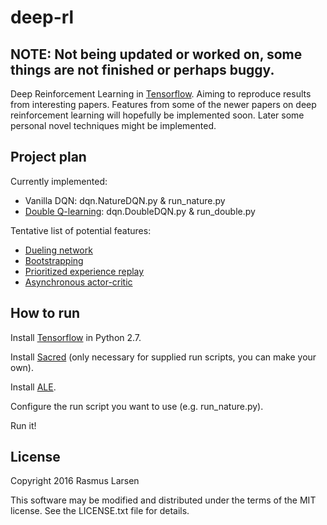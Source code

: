 # deep-rl
## NOTE: Not being updated or worked on, some things are not finished or perhaps buggy.
Deep Reinforcement Learning in [Tensorflow](https://github.com/tensorflow/tensorflow).
Aiming to reproduce results from interesting papers. Features from some of the newer papers on deep reinforcement learning will hopefully be implemented soon.
Later some personal novel techniques might be implemented.

## Project plan
Currently implemented:
- Vanilla DQN: dqn.NatureDQN.py & run_nature.py
- [Double Q-learning](http://arxiv.org/abs/1509.06461): dqn.DoubleDQN.py & run_double.py

Tentative list of potential features:
- [Dueling network](http://arxiv.org/pdf/1511.06581v2.pdf)
- [Bootstrapping](http://arxiv.org/abs/1602.04621)
- [Prioritized experience replay](http://arxiv.org/abs/1511.05952)
- [Asynchronous actor-critic](http://arxiv.org/abs/1602.01783)

## How to run
Install [Tensorflow](https://github.com/tensorflow/tensorflow) in Python 2.7.

Install [Sacred](https://sacred.readthedocs.org/en/latest/index.html) (only necessary for supplied run scripts, you can make your own).

Install [ALE](https://github.com/mgbellemare/Arcade-Learning-Environment).

Configure the run script you want to use (e.g. run_nature.py).

Run it!


## License
Copyright 2016 Rasmus Larsen

This software may be modified and distributed under the terms
of the MIT license. See the LICENSE.txt file for details.
